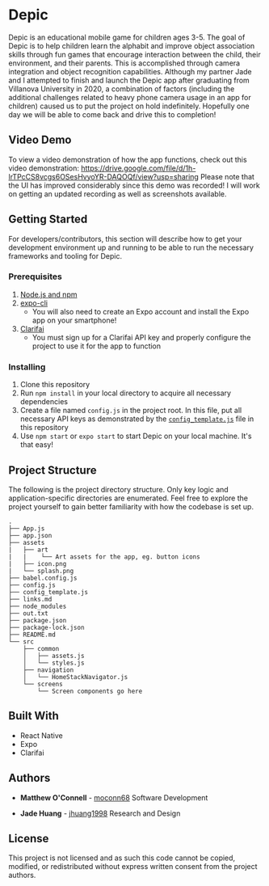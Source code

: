 # Depic

Depic is an educational mobile game for children ages 3-5. The goal of Depic is to help children learn the alphabit and improve object association skills through fun games that encourage interaction between the child, their environment, and their parents. This is accomplished through camera integration and object recognition capabilities. Although my partner Jade and I attempted to finish and launch the Depic app after graduating from Villanova University in 2020, a combination of factors (including the additional challenges related to heavy phone camera usage in an app for children) caused us to put the project on hold indefinitely. Hopefully one day we will be able to come back and drive this to completion!

## Video Demo
To view a video demonstration of how the app functions, check out this video demonstration: https://drive.google.com/file/d/1h-lrTPcCS8vcgs6OSesHvyoYR-DAQOQf/view?usp=sharing
Please note that the UI has improved considerably since this demo was recorded! I will work on getting an updated recording as well as screenshots available.

## Getting Started

For developers/contributors, this section will describe how to get your development environment up and running to be able to run the necessary frameworks and tooling for Depic.

### Prerequisites

1. [Node.js and npm](https://nodejs.org/en/)
2. [expo-cli](https://docs.expo.io/get-started/installation/)
    + You will also need to create an Expo account and install the Expo app on your smartphone!
3. [Clarifai](https://www.clarifai.com/)
    + You must sign up for a Clarifai API key and properly configure the project to use it for the app to function

### Installing

1. Clone this repository
2. Run `npm install` in your local directory to acquire all necessary dependencies
3. Create a file named `config.js` in the project root. In this file, put all necessary API keys as demonstrated by the [`config_template.js`](config_template.js) file in this repository
4. Use `npm start` or `expo start` to start Depic on your local machine. It's that easy!

## Project Structure

The following is the project directory structure. Only key logic and application-specific directories are enumerated. Feel free to explore the project yourself to gain better familiarity with how the codebase is set up.
```
.
├── App.js
├── app.json
├── assets
|   ├── art
|   |    └── Art assets for the app, eg. button icons
|   ├── icon.png
|   └── splash.png
├── babel.config.js
├── config.js
├── config_template.js
├── links.md
├── node_modules
├── out.txt
├── package.json
├── package-lock.json
├── README.md
└── src
    ├── common
    │   ├── assets.js
    │   └── styles.js
    ├── navigation
    │   └── HomeStackNavigator.js
    └── screens
        └── Screen components go here
```


## Built With

+ React Native
+ Expo
+ Clarifai

## Authors

* **Matthew O'Connell** - [moconn68](https://github.com/moconn68)
Software Development

* **Jade Huang** - [jhuang1998](https://github.com/jhuang1998)
Research and Design

## License

This project is not licensed and as such this code cannot be copied, modified, or redistributed without express written consent from the project authors.
